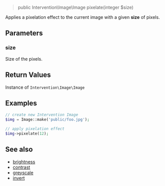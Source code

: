 > public Intervention\Image\Image pixelate(integer $size)

Applies a pixelation effect to the current image with a given **size** of pixels.

## Parameters

### size
Size of the pixels.

## Return Values
Instance of `Intervention\Image\Image`

## Examples

```php
// create new Intervention Image
$img = Image::make('public/foo.jpg');

// apply pixelation effect
$img->pixelate(12);
```

## See also

- [brightness](/api/brightness)
- [contrast](/api/contrast)
- [greyscale](/api/greyscale)
- [invert](/api/invert)
